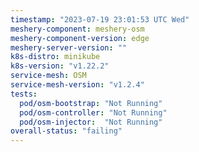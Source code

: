 ```yaml
---
timestamp: "2023-07-19 23:01:53 UTC Wed"
meshery-component: meshery-osm
meshery-component-version: edge
meshery-server-version: ""
k8s-distro: minikube
k8s-version: "v1.22.2"
service-mesh: OSM
service-mesh-version: "v1.2.4"
tests:
  pod/osm-bootstrap: "Not Running"
  pod/osm-controller: "Not Running"
  pod/osm-injector:  "Not Running"
overall-status: "failing"
---
```

